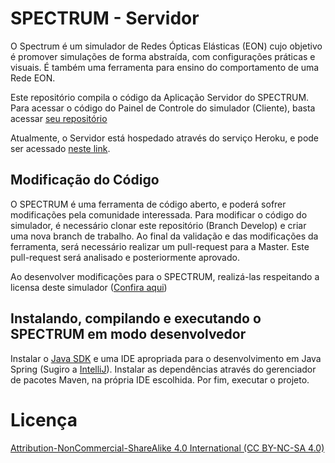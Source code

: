# SPECTRUM - Servidor

O Spectrum é um simulador de Redes Ópticas Elásticas (EON) cujo objetivo é promover simulações de forma abstraída, com configurações práticas e visuais. É também uma ferramenta para ensino do comportamento de uma Rede EON.

Este repositório compila o código da Aplicação Servidor do SPECTRUM. Para acessar o código do Painel de Controle do simulador (Cliente), basta acessar [seu repositório](https://github.com/GabrielRegis/react-spectrum-control-panel)

Atualmente, o Servidor está hospedado através do serviço Heroku, e pode ser acessado [neste link](https://spectrum-service.herokuapp.com/).

## Modificação do Código
O SPECTRUM é uma ferramenta de código aberto, e poderá sofrer modificações pela comunidade interessada. Para modificar o código do simulador, é necessário clonar este repositório (Branch Develop) e criar uma nova branch de trabalho. Ao final da validação e das modificações da ferramenta, será necessário realizar um pull-request para a Master. Este pull-request será analisado e posteriormente aprovado.

Ao desenvolver modificações para o SPECTRUM, realizá-las respeitando a licensa deste simulador ([Confira aqui](https://creativecommons.org/licenses/by-nc-sa/4.0/))

## Instalando, compilando e executando o SPECTRUM em modo desenvolvedor
Instalar o [Java SDK](https://www.oracle.com/br/java/technologies/javase/javase-jdk8-downloads.html) e uma IDE apropriada para o desenvolvimento em Java Spring (Sugiro a [IntelliJ](https://www.jetbrains.com/pt-br/idea/)). Instalar as dependências através do gerenciador de pacotes Maven, na própria IDE escolhida. Por fim, executar o projeto.


# Licença
 [Attribution-NonCommercial-ShareAlike 4.0 International (CC BY-NC-SA 4.0)](https://creativecommons.org/licenses/by-nc-sa/4.0/)
